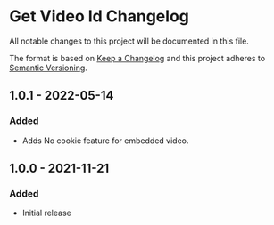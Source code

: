 # Get Video Id Changelog

All notable changes to this project will be documented in this file.

The format is based on [Keep a Changelog](http://keepachangelog.com/) and this project adheres to [Semantic Versioning](http://semver.org/).



## 1.0.1 - 2022-05-14
### Added
- Adds No cookie feature for embedded video.
  
## 1.0.0 - 2021-11-21
### Added
- Initial release


